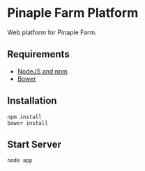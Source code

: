 # Pinaple Farm Platform

Web platform for Pinaple Farm.

## Requirements

- [NodeJS and npm](http://nodejs.org/)
- [Bower](http://bower.io/)

## Installation

```
npm install
bower install
```

## Start Server

```
node app
```
